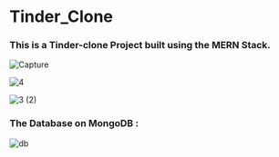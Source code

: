 # Tinder_Clone
### This is a Tinder-clone Project built using the MERN Stack.

![Capture](https://user-images.githubusercontent.com/49027071/112829491-d5c37d80-90ae-11eb-9615-b9909f8db332.PNG)

![4](https://user-images.githubusercontent.com/49027071/112829765-36eb5100-90af-11eb-9c3d-28140400c1f1.png)

![3 (2)](https://user-images.githubusercontent.com/49027071/112830430-25567900-90b0-11eb-9e06-1fffa8b06a4d.png)

### The Database on MongoDB :

![db](https://user-images.githubusercontent.com/49027071/112829866-5edab480-90af-11eb-87df-0e8f530c75f7.PNG)
